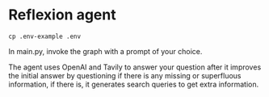 # Reflexion agent

```shell
cp .env-example .env
```

In main.py, invoke the graph with a prompt of your choice.

The agent uses OpenAI and Tavily to answer your question after it improves the initial answer by questioning if there is
any missing or superfluous information, if there is, it generates search queries to get extra information.
